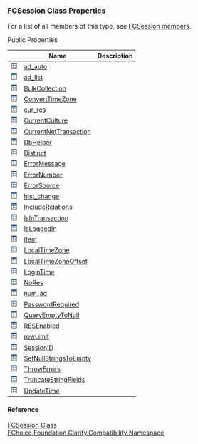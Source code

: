 ﻿### FCSession Class Properties

For a list of all members of this type, see [FCSession members](FChoice.Foundation.Clarify.Compatibility~FChoice.Foundation.Clarify.Compatibility.FCSession_members.md).

Public Properties

|   | Name | Description |
| --- | --- | --- |
| ![Public Property](dotnetimages/publicProperty.png) | [ad_auto](FChoice.Foundation.Clarify.Compatibility~FChoice.Foundation.Clarify.Compatibility.FCSession~ad_auto.md) |   |
| ![Public Property](dotnetimages/publicProperty.png) | [ad_list](FChoice.Foundation.Clarify.Compatibility~FChoice.Foundation.Clarify.Compatibility.FCSession~ad_list.md) |   |
| ![Public Property](dotnetimages/publicProperty.png) | [BulkCollection](FChoice.Foundation.Clarify.Compatibility~FChoice.Foundation.Clarify.Compatibility.FCSession~BulkCollection.md) |   |
| ![Public Property](dotnetimages/publicProperty.png) | [ConvertTimeZone](FChoice.Foundation.Clarify.Compatibility~FChoice.Foundation.Clarify.Compatibility.FCSession~ConvertTimeZone.md) |   |
| ![Public Property](dotnetimages/publicProperty.png) | [cur_res](FChoice.Foundation.Clarify.Compatibility~FChoice.Foundation.Clarify.Compatibility.FCSession~cur_res.md) |   |
| ![Public Property](dotnetimages/publicProperty.png) | [CurrentCulture](FChoice.Foundation.Clarify.Compatibility~FChoice.Foundation.Clarify.Compatibility.FCSession~CurrentCulture.md) |   |
| ![Public Property](dotnetimages/publicProperty.png) | [CurrentNetTransaction](FChoice.Foundation.Clarify.Compatibility~FChoice.Foundation.Clarify.Compatibility.FCSession~CurrentNetTransaction.md) |   |
| ![Public Property](dotnetimages/publicProperty.png) | [DbHelper](FChoice.Foundation.Clarify.Compatibility~FChoice.Foundation.Clarify.Compatibility.FCSession~DbHelper.md) |   |
| ![Public Property](dotnetimages/publicProperty.png) | [Distinct](FChoice.Foundation.Clarify.Compatibility~FChoice.Foundation.Clarify.Compatibility.FCSession~Distinct.md) |   |
| ![Public Property](dotnetimages/publicProperty.png) | [ErrorMessage](FChoice.Foundation.Clarify.Compatibility~FChoice.Foundation.Clarify.Compatibility.FCSession~ErrorMessage.md) |   |
| ![Public Property](dotnetimages/publicProperty.png) | [ErrorNumber](FChoice.Foundation.Clarify.Compatibility~FChoice.Foundation.Clarify.Compatibility.FCSession~ErrorNumber.md) |   |
| ![Public Property](dotnetimages/publicProperty.png) | [ErrorSource](FChoice.Foundation.Clarify.Compatibility~FChoice.Foundation.Clarify.Compatibility.FCSession~ErrorSource.md) |   |
| ![Public Property](dotnetimages/publicProperty.png) | [hist_change](FChoice.Foundation.Clarify.Compatibility~FChoice.Foundation.Clarify.Compatibility.FCSession~hist_change.md) |   |
| ![Public Property](dotnetimages/publicProperty.png) | [IncludeRelations](FChoice.Foundation.Clarify.Compatibility~FChoice.Foundation.Clarify.Compatibility.FCSession~IncludeRelations.md) |   |
| ![Public Property](dotnetimages/publicProperty.png) | [IsInTransaction](FChoice.Foundation.Clarify.Compatibility~FChoice.Foundation.Clarify.Compatibility.FCSession~IsInTransaction.md) |   |
| ![Public Property](dotnetimages/publicProperty.png) | [IsLoggedIn](FChoice.Foundation.Clarify.Compatibility~FChoice.Foundation.Clarify.Compatibility.FCSession~IsLoggedIn.md) |   |
| ![Public Property](dotnetimages/publicProperty.png) | [Item](FChoice.Foundation.Clarify.Compatibility~FChoice.Foundation.Clarify.Compatibility.FCSession~Item.md) |   |
| ![Public Property](dotnetimages/publicProperty.png) | [LocalTimeZone](FChoice.Foundation.Clarify.Compatibility~FChoice.Foundation.Clarify.Compatibility.FCSession~LocalTimeZone.md) |   |
| ![Public Property](dotnetimages/publicProperty.png) | [LocalTimeZoneOffset](FChoice.Foundation.Clarify.Compatibility~FChoice.Foundation.Clarify.Compatibility.FCSession~LocalTimeZoneOffset.md) |   |
| ![Public Property](dotnetimages/publicProperty.png) | [LoginTime](FChoice.Foundation.Clarify.Compatibility~FChoice.Foundation.Clarify.Compatibility.FCSession~LoginTime.md) |   |
| ![Public Property](dotnetimages/publicProperty.png) | [NoRes](FChoice.Foundation.Clarify.Compatibility~FChoice.Foundation.Clarify.Compatibility.FCSession~NoRes.md) |   |
| ![Public Property](dotnetimages/publicProperty.png) | [num_ad](FChoice.Foundation.Clarify.Compatibility~FChoice.Foundation.Clarify.Compatibility.FCSession~num_ad.md) |   |
| ![Public Property](dotnetimages/publicProperty.png) | [PasswordRequired](FChoice.Foundation.Clarify.Compatibility~FChoice.Foundation.Clarify.Compatibility.FCSession~PasswordRequired.md) |   |
| ![Public Property](dotnetimages/publicProperty.png) | [QueryEmptyToNull](FChoice.Foundation.Clarify.Compatibility~FChoice.Foundation.Clarify.Compatibility.FCSession~QueryEmptyToNull.md) |   |
| ![Public Property](dotnetimages/publicProperty.png) | [RESEnabled](FChoice.Foundation.Clarify.Compatibility~FChoice.Foundation.Clarify.Compatibility.FCSession~RESEnabled.md) |   |
| ![Public Property](dotnetimages/publicProperty.png) | [rowLimit](FChoice.Foundation.Clarify.Compatibility~FChoice.Foundation.Clarify.Compatibility.FCSession~rowLimit.md) |   |
| ![Public Property](dotnetimages/publicProperty.png) | [SessionID](FChoice.Foundation.Clarify.Compatibility~FChoice.Foundation.Clarify.Compatibility.FCSession~SessionID.md) |   |
| ![Public Property](dotnetimages/publicProperty.png) | [SetNullStringsToEmpty](FChoice.Foundation.Clarify.Compatibility~FChoice.Foundation.Clarify.Compatibility.FCSession~SetNullStringsToEmpty.md) |   |
| ![Public Property](dotnetimages/publicProperty.png) | [ThrowErrors](FChoice.Foundation.Clarify.Compatibility~FChoice.Foundation.Clarify.Compatibility.FCSession~ThrowErrors.md) |   |
| ![Public Property](dotnetimages/publicProperty.png) | [TruncateStringFields](FChoice.Foundation.Clarify.Compatibility~FChoice.Foundation.Clarify.Compatibility.FCSession~TruncateStringFields.md) |   |
| ![Public Property](dotnetimages/publicProperty.png) | [UpdateTime](FChoice.Foundation.Clarify.Compatibility~FChoice.Foundation.Clarify.Compatibility.FCSession~UpdateTime.md) |   |





#### Reference

[FCSession Class](FChoice.Foundation.Clarify.Compatibility~FChoice.Foundation.Clarify.Compatibility.FCSession.md)  
[FChoice.Foundation.Clarify.Compatibility Namespace](FChoice.Foundation.Clarify.Compatibility~FChoice.Foundation.Clarify.Compatibility_namespace.md)